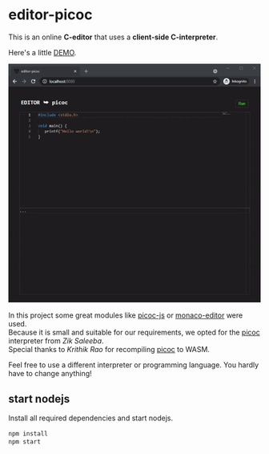 # editor-picoc
  
This is an online **C-editor** that uses a **client-side C-interpreter**.  
  
Here's a little [DEMO](https://editor-picoc.glitch.me/).  
  
![editor-picoc](public/index.gif "editor-picoc")
  
In this project some great modules like [picoc-js](https://www.npmjs.com/package/picoc-js) or [monaco-editor](https://microsoft.github.io/monaco-editor/) were used.  
Because it is small and suitable for our requirements, we opted for the [picoc](https://gitlab.com/zsaleeba/picoc) interpreter from *Zik Saleeba*.  
Special thanks to *Krithik Rao* for recompiling [picoc](https://gitlab.com/zsaleeba/picoc) to WASM. 
  
Feel free to use a different interpreter or programming language. You hardly have to change anything!

## start nodejs

Install all required dependencies and start nodejs.

```
npm install
npm start
```
